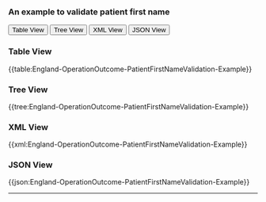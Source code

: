 ### An example to validate patient first name 

<div class="tab">
 <button class="tablinks active" onclick="openTab(event, 'Table View')">Table View</button>
 <button class="tablinks" onclick="openTab(event, 'Tree View')">Tree View</button>
  <button class="tablinks" onclick="openTab(event, 'XML View')">XML View</button>
  <button class="tablinks" onclick="openTab(event, 'JSON View')">JSON View</button>
</div>
    

    
<div id="Table View" class="tabcontent" style="display:block">
  <h3>Table View</h3>
{{table:England-OperationOutcome-PatientFirstNameValidation-Example}}
</div>
<div id="Tree View" class="tabcontent">
  <h3>Tree View</h3>
{{tree:England-OperationOutcome-PatientFirstNameValidation-Example}}
</div>
<div id="XML View" class="tabcontent">
  <h3>XML View</h3>
{{xml:England-OperationOutcome-PatientFirstNameValidation-Example}}
</div>
<div id="JSON View" class="tabcontent">
  <h3>JSON View</h3>
{{json:England-OperationOutcome-PatientFirstNameValidation-Example}}
</div>

---